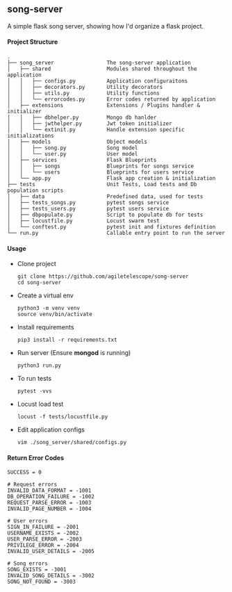 
## song-server
A simple flask song server, showing how I'd organize a flask project.

#### Project Structure
```
.
├── song_server                 The song-server application
│   ├── shared                  Modules shared throughout the application
│   │   ├── configs.py          Application configuraitons
│   │   ├── decorators.py       Utility decorators
│   │   ├── utils.py            Utility functions
│   │   └── errorcodes.py       Error codes returned by application
│   ├── extensions              Extensions / Plugins handler & initializer
│   │   ├── dbhelper.py         Mongo db hanlder
│   │   ├── jwthelper.py        Jwt token initializer
│   │   └── extinit.py          Handle extension specific initializations
│   ├── models                  Object models
│   │   ├── song.py             Song model
│   │   └── user.py             User model
│   ├── services                Flask Blueprints
│   │   ├── songs               Blueprints for songs service
│   │   └── users               Blueprints for users service
│   └── app.py                  Flask app creation & initialization
├── tests                       Unit Tests, Load tests and Db population scripts
│   ├── data                    Predefined data, used for tests
│   ├── tests_songs.py          pytest songs service
│   ├── tests_users.py          pytest users service
│   ├── dbpopulate.py           Script to populate db for tests
│   ├── locustfile.py           Locust swarm test
│   └── conftest.py             pytest init and fixtures definition
└── run.py                      Callable entry point to run the server
```

#### Usage
- Clone project
    ```
    git clone https://github.com/agiletelescope/song-server
    cd song-server
    ```
- Create a virtual env
    ```
    python3 -m venv venv
    source venv/bin/activate
    ```
- Install requirements
    ```
    pip3 install -r requirements.txt
    ```
- Run server (Ensure **mongod** is running)
    ```
    python3 run.py
    ```
- To run tests
    ```
    pytest -vvs
    ```
- Locust load test
    ```
    locust -f tests/locustfile.py
    ```
- Edit application configs
    ```
    vim ./song_server/shared/configs.py
    ```

#### Return Error Codes

```
SUCCESS = 0
```
```
# Request errors
INVALID_DATA_FORMAT = -1001
DB_OPERATION_FAILURE = -1002
REQUEST_PARSE_ERROR = -1003
INVALID_PAGE_NUMBER = -1004
```

```
# User errors
SIGN_IN_FAILURE = -2001
USERNAME_EXISTS = -2002
USER_PARSE_ERROR = -2003
PRIVILEGE_ERROR = -2004
INVALID_USER_DETAILS = -2005
```

```
# Song errors
SONG_EXISTS = -3001
INVALID_SONG_DETAILS = -3002
SONG_NOT_FOUND = -3003
```
